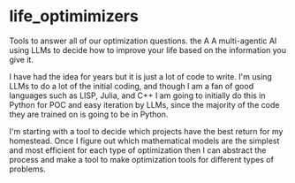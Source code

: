 # life_optimimizers 
Tools to answer all of our optimization questions.
the A
A multi-agentic AI using LLMs to decide how to improve your life based on the information you give it. 

I have had the idea for years but it is just a lot of code to write. I'm using LLMs to do a lot of the initial coding, and though I am a fan of good languages such as LISP, Julia, and C++ I am going to initially do this in Python for POC and easy iteration by LLMs, since the majority of the code they are trained on is going to be in Python. 

I'm starting with a tool to decide which projects have the best return for my homestead. Once I figure out which mathematical models are the simplest and most efficient for each type of optimization then I can abstract the process and make a tool to make optimization tools for different types of problems. 

